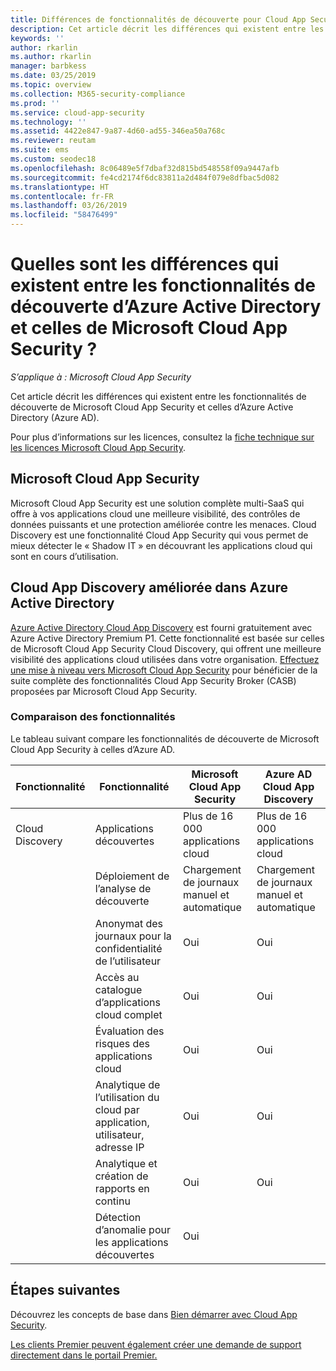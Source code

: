```yaml
---
title: Différences de fonctionnalités de découverte pour Cloud App Security et Azure AD
description: Cet article décrit les différences qui existent entre les fonctionnalités de découverte de Microsoft Cloud App Security et celles d’Azure AD.
keywords: ''
author: rkarlin
ms.author: rkarlin
manager: barbkess
ms.date: 03/25/2019
ms.topic: overview
ms.collection: M365-security-compliance
ms.prod: ''
ms.service: cloud-app-security
ms.technology: ''
ms.assetid: 4422e847-9a87-4d60-ad55-346ea50a768c
ms.reviewer: reutam
ms.suite: ems
ms.custom: seodec18
ms.openlocfilehash: 8c06489e5f7dbaf32d815bd548558f09a9447afb
ms.sourcegitcommit: fe4cd2174f6dc83811a2d484f079e8dfbac5d082
ms.translationtype: HT
ms.contentlocale: fr-FR
ms.lasthandoff: 03/26/2019
ms.locfileid: "58476499"
---
```

# <a name="what-are-the-differences-in-discovery-capabilities-for-azure-active-directory-and-microsoft-cloud-app-security"></a>Quelles sont les différences qui existent entre les fonctionnalités de découverte d’Azure Active Directory et celles de Microsoft Cloud App Security ?

*S’applique à : Microsoft Cloud App Security*

Cet article décrit les différences qui existent entre les fonctionnalités de découverte de Microsoft Cloud App Security et celles d’Azure Active Directory (Azure AD).

Pour plus d’informations sur les licences, consultez la [fiche technique sur les licences Microsoft Cloud App Security](https://aka.ms/mcaslicensing).

## <a name="microsoft-cloud-app-security"></a>Microsoft Cloud App Security 

Microsoft Cloud App Security est une solution complète multi-SaaS qui offre à vos applications cloud une meilleure visibilité, des contrôles de données puissants et une protection améliorée contre les menaces. Cloud Discovery est une fonctionnalité Cloud App Security qui vous permet de mieux détecter le « Shadow IT » en découvrant les applications cloud qui sont en cours d’utilisation. 

## <a name="enhanced-cloud-app-discovery-in-azure-active-directory"></a>Cloud App Discovery améliorée dans Azure Active Directory

[Azure Active Directory Cloud App Discovery](https://aka.ms/caddocsnew) est fourni gratuitement avec Azure Active Directory Premium P1. Cette fonctionnalité est basée sur celles de Microsoft Cloud App Security Cloud Discovery, qui offrent une meilleure visibilité des applications cloud utilisées dans votre organisation. [Effectuez une mise à niveau vers Microsoft Cloud App Security](https://www.microsoft.com/cloud-platform/cloud-app-security) pour bénéficier de la suite complète des fonctionnalités Cloud App Security Broker (CASB) proposées par Microsoft Cloud App Security.

### <a name="feature-comparison"></a>Comparaison des fonctionnalités

Le tableau suivant compare les fonctionnalités de découverte de Microsoft Cloud App Security à celles d’Azure AD.

|Fonctionnalité|Fonctionnalité|Microsoft Cloud App Security|Azure AD Cloud App Discovery|
|----|----|----|----|
|Cloud Discovery|Applications découvertes|Plus de 16 000 applications cloud|Plus de 16 000 applications cloud|
||Déploiement de l’analyse de découverte|Chargement de journaux manuel et automatique|Chargement de journaux manuel et automatique|
||Anonymat des journaux pour la confidentialité de l’utilisateur|Oui|Oui|
||Accès au catalogue d’applications cloud complet|Oui|Oui|
||Évaluation des risques des applications cloud|Oui|Oui|
||Analytique de l’utilisation du cloud par application, utilisateur, adresse IP|Oui|Oui|
||Analytique et création de rapports en continu|Oui|Oui|
||Détection d’anomalie pour les applications découvertes|Oui||

## <a name="next-steps"></a>Étapes suivantes 

Découvrez les concepts de base dans [Bien démarrer avec Cloud App Security](getting-started-with-cloud-app-security.md).    

[Les clients Premier peuvent également créer une demande de support directement dans le portail Premier.](https://premier.microsoft.com/)   
